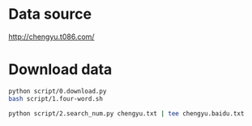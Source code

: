 Data source
===========

<http://chengyu.t086.com/>


Download data
=============

```bash
python script/0.download.py
bash script/1.four-word.sh

python script/2.search_num.py chengyu.txt | tee chengyu.baidu.txt
```
